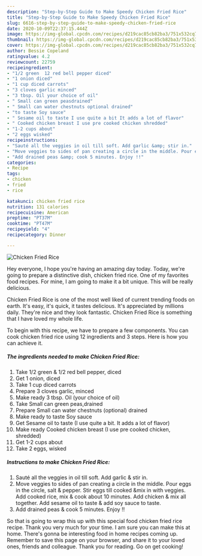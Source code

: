 ```yaml
---
description: "Step-by-Step Guide to Make Speedy Chicken Fried Rice"
title: "Step-by-Step Guide to Make Speedy Chicken Fried Rice"
slug: 6616-step-by-step-guide-to-make-speedy-chicken-fried-rice
date: 2020-10-09T22:37:15.444Z
image: https://img-global.cpcdn.com/recipes/d219cac85cb82ba3/751x532cq70/chicken-fried-rice-recipe-main-photo.jpg
thumbnail: https://img-global.cpcdn.com/recipes/d219cac85cb82ba3/751x532cq70/chicken-fried-rice-recipe-main-photo.jpg
cover: https://img-global.cpcdn.com/recipes/d219cac85cb82ba3/751x532cq70/chicken-fried-rice-recipe-main-photo.jpg
author: Bessie Copeland
ratingvalue: 4.2
reviewcount: 22759
recipeingredient:
- "1/2 green  12 red bell pepper diced"
- "1 onion diced"
- "1 cup diced carrots"
- "3 cloves garlic minced"
- "3 tbsp. Oil your choice of oil"
- " Small can green peasdrained"
- " Small can water chestnuts optional drained"
- "to taste Soy sauce"
- " Sesame oil to taste I use quite a bit It adds a lot of flavor"
- " Cooked chicken breast I use pre cooked chicken shredded"
- "1-2 cups about"
- "2 eggs wisked"
recipeinstructions:
- "Sauté all the veggies in oil till soft. Add garlic &amp; stir in."
- "Move veggies to sides of pan creating a circle in the middle. Pour eggs in the circle, salt &amp; pepper. Stir eggs till cooked &amp;mix in with veggies. Add cooked rice, mix &amp; cook about 10 minutes. Add chicken &amp; mix all together. Add sesame oil to taste &amp; add soy sauce to taste."
- "Add drained peas &amp; cook 5 minutes. Enjoy !!"
categories:
- Recipe
tags:
- chicken
- fried
- rice

katakunci: chicken fried rice 
nutrition: 131 calories
recipecuisine: American
preptime: "PT37M"
cooktime: "PT47M"
recipeyield: "4"
recipecategory: Dinner

---
```



![Chicken Fried Rice](https://img-global.cpcdn.com/recipes/d219cac85cb82ba3/751x532cq70/chicken-fried-rice-recipe-main-photo.jpg)

Hey everyone, I hope you're having an amazing day today. Today, we're going to prepare a distinctive dish, chicken fried rice. One of my favorites food recipes. For mine, I am going to make it a bit unique. This will be really delicious.

Chicken Fried Rice is one of the most well liked of current trending foods on earth. It's easy, it's quick, it tastes delicious. It's appreciated by millions daily. They're nice and they look fantastic. Chicken Fried Rice is something that I have loved my whole life.




To begin with this recipe, we have to prepare a few components. You can cook chicken fried rice using 12 ingredients and 3 steps. Here is how you can achieve it.

<!--inarticleads1-->

##### The ingredients needed to make Chicken Fried Rice:

1. Take 1/2 green &amp; 1/2 red bell pepper, diced
1. Get 1 onion, diced
1. Take 1 cup diced carrots
1. Prepare 3 cloves garlic, minced
1. Make ready 3 tbsp. Oil (your choice of oil)
1. Take  Small can green peas,drained
1. Prepare  Small can water chestnuts (optional) drained
1. Make ready to taste Soy sauce
1. Get  Sesame oil to taste (I use quite a bit. It adds a lot of flavor)
1. Make ready  Cooked chicken breast (I use pre cooked chicken, shredded)
1. Get 1-2 cups about
1. Take 2 eggs, wisked




<!--inarticleads2-->

##### Instructions to make Chicken Fried Rice:

1. Sauté all the veggies in oil till soft. Add garlic &amp; stir in.
1. Move veggies to sides of pan creating a circle in the middle. Pour eggs in the circle, salt &amp; pepper. Stir eggs till cooked &amp;mix in with veggies. Add cooked rice, mix &amp; cook about 10 minutes. Add chicken &amp; mix all together. Add sesame oil to taste &amp; add soy sauce to taste.
1. Add drained peas &amp; cook 5 minutes. Enjoy !!




So that is going to wrap this up with this special food chicken fried rice recipe. Thank you very much for your time. I am sure you can make this at home. There's gonna be interesting food in home recipes coming up. Remember to save this page on your browser, and share it to your loved ones, friends and colleague. Thank you for reading. Go on get cooking!
